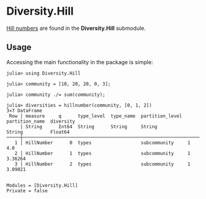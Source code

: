 # Diversity.Hill

[Hill numbers](http://www.jstor.org/stable/1934352) are found in the
**Diversity.Hill** submodule.

## Usage

Accessing the main functionality in the package is simple:

```julia-repl
julia> using Diversity.Hill

julia> community = [10, 20, 20, 0, 3];

julia> community ./= sum(community);

julia> diversities = hillnumber(community, [0, 1, 2])
3×7 DataFrame
 Row │ measure     q      type_level  type_name  partition_level  partition_name  diversity 
     │ String      Int64  String      String     String           String          Float64   
─────┼──────────────────────────────────────────────────────────────────────────────────────
   1 │ HillNumber      0  types                  subcommunity     1                 4.0
   2 │ HillNumber      1  types                  subcommunity     1                 3.36264
   3 │ HillNumber      2  types                  subcommunity     1                 3.09021
```

```@contents
```

```@autodocs
Modules = [Diversity.Hill]
Private = false
```

```@index
```
